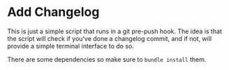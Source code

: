 # Add Changelog

This is just a simple script that runs in a git pre-push hook. The idea is that the script will check if you've done a changelog commit, and if not, will provide a simple terminal interface to do so. 

There are some dependencies so make sure to `bundle install` them.
